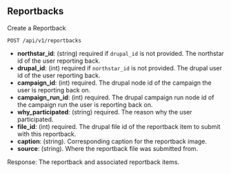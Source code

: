 ## Reportbacks

Create a Reportback

```
POST /api/v1/reportbacks
```

  - **northstar_id**: (string) required if `drupal_id` is not provided.
    The northstar id of the user reporting back.
  - **drupal_id**: (int) required if `northstar_id` is not provided.
    The drupal user id of the user reporting back.
  - **campaign_id**: (int) required.
    The drupal node id of the campaign the user is reporting back on.
  - **campaign_run_id**: (int) required.
    The drupal campaign run node id of the campaign run the user is reporting back on.
  - **why_participated**: (string) required.
    The reason why the user participated.
  - **file_id**: (int) required.
    The drupal file id of the reportback item to submit with this reportback. 
  - **caption**: (string).
    Corresponding caption for the reportback image.
  - **source**: (string).
    Where the reportback file was submitted from.

Response: The reportback and associated reportback items.

